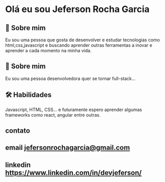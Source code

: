 

# Olá eu sou Jeferson Rocha Garcia

## 🚀 Sobre mim
Eu sou uma pessoa que gosta de desenvolver e estudar tecnologias
como html,css,javascript e buscando aprender outras ferramentas
a inovar e aprender a cada momento na minha vida. 

## 🚀 Sobre mim
Eu sou uma pessoa desenvolvedora quer se tornar full-stack...

## 🛠 Habilidades
Javascript, HTML, CSS... e futuramente espero aprender algumas
frameworks como react, angular entre outras.

## contato

## email jefersonrochagarcia@gmail.com
## linkedin https://www.linkedin.com/in/devjeferson/




